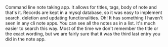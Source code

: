 Command line note taking app. It allows for titles, tags, body of note and
that's it. Records are kept in a mysql database, so it was easy to implement
search, deletion and updating functionalities.
Oh! It has something I haven't seen in any cli note apps. You can see all the
notes as in a list. It's much easier to search this way. Most of the time we
don't remember the title or the exact wording, but we are fairly sure that it
was the third last entry you did in the note app.
